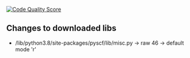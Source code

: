 [![Code Quality Score](https://www.code-inspector.com/project/29094/score/svg)](https://frontend.code-inspector.com/public/project/29093/C-VQE/dashboard)


## Changes to downloaded libs

* /lib/python3.8/site-packages/pyscf/lib/misc.py -> raw 46 -> default mode 'r'
  
